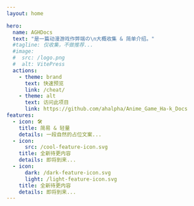 ```yaml
---
layout: home

hero:
  name: AGHDocs
  text: "是一篇动漫游戏作弊端の\n大概收集 & 简单介绍。"
  #tagline: 仅收集，不做推荐...
  #image:
  #  src: /logo.png
  #  alt: VitePress
  actions:
    - theme: brand
      text: 快速预览
      link: /cheat/
    - theme: alt
      text: 访问此项目
      link: https://github.com/ahalpha/Anime_Game_Ha-k_Docs
features:
  - icon: 🛠️
    title: 简易 & 轻量
    details: 一段自然的占位文案...
  - icon: 
      src: /cool-feature-icon.svg
    title: 全新待更内容
    details: 即将到来...
  - icon: 
      dark: /dark-feature-icon.svg
      light: /light-feature-icon.svg
    title: 全新待更内容
    details: 即将到来...
---
```


<style>
:root {
  --vp-home-hero-name-color: transparent;
  --vp-home-hero-name-background: -webkit-linear-gradient(120deg, #ef8e38, #108dc7);
}
</style>